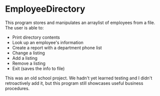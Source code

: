 # EmployeeDirectory

This program stores and manipulates an arraylist of employees from a file. The user is able to:
- Print directory contents
- Look up an employee's information
- Create a report with a department phone list
- Change a listing
- Add a listing
- Remove a listing
- Exit (saves the info to file)


This was an old school project. We hadn't yet learned testing and I didn't retroactively add it, but 
this program still showcases useful business procedures. 
